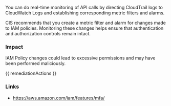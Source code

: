 
  You can do real-time monitoring of API calls by directing CloudTrail logs to CloudWatch Logs and establishing corresponding metric filters and alarms.   
                                                                              
CIS recommends that you create a metric filter and alarm for changes made to IAM policies. Monitoring these changes helps ensure that authentication and authorization controls remain intact.

### Impact
IAM Policy changes could lead to excessive permissions and may have been performed maliciously.

<!-- DO NOT CHANGE -->
{{ remediationActions }}

### Links
- https://aws.amazon.com/iam/features/mfa/


